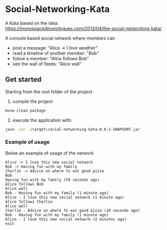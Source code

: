 # Social-Networking-Kata
A Kata based on the idea: https://monospacedmonologues.com/2013/04/the-social-networking-kata/

A console based social network where members can 
* post a message: "Alice -> I love weather"
* read a timeline of another member: "Bob"
* follow a member: "Alice follows Bob"
* see the wall of feeds: "Alice wall"

## Get started

Starting from the root folder of the project

1. compile the project
```sh
mvnw clean package
```
2. execute the application with:
```sh
java -jar .\target\social-networking-kata-0.0.1-SNAPSHOT.jar
```

### Example of usage
Below an example of usage of the network

```
Alice -> I love this new social network
Bob -> Having fun with my family 
Charlie -> Advice on where to eat good pizza 
Bob
Having fun with my family (59 seconds ago)
Alice follows Bob
Alice wall
Bob - Having fun with my family (1 minute ago)
Alice - I love this new social network (1 minute ago)
Alice follows Charlie
Alice wall
Charlie - Advice on where to eat good pizza (20 seconds ago)
Bob - Having fun with my family (1 minute ago)
Alice - I love this new social network (2 minutes ago)
exit
```
